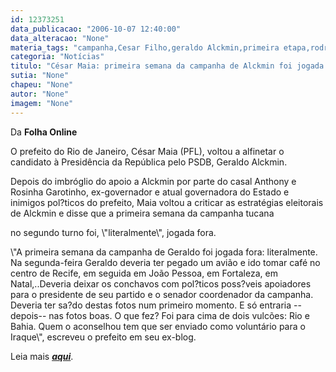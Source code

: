 ```yaml
---
id: 12373251
data_publicacao: "2006-10-07 12:40:00"
data_alteracao: "None"
materia_tags: "campanha,Cesar Filho,geraldo Alckmin,primeira etapa,rodrigo maia,Semana Santa"
categoria: "Notícias"
titulo: "César Maia: primeira semana da campanha de Alckmin foi jogada fora"
sutia: "None"
chapeu: "None"
autor: "None"
imagem: "None"
---
```

<p><P>Da <STRONG>Folha Online</STRONG></P></p>
<p><P>O prefeito do Rio de Janeiro, César Maia (PFL), voltou a alfinetar o candidato à Presidência da República pelo PSDB, Geraldo Alckmin.</P></p>
<p><P>Depois do imbróglio do apoio a Alckmin por parte do casal Anthony e Rosinha Garotinho, ex-governador e atual governadora do Estado e inimigos pol?ticos do prefeito, Maia voltou a criticar as estratégias eleitorais de Alckmin e disse que a primeira semana da campanha tucana</p>
<p> no segundo turno foi, \"literalmente\", jogada fora.</P></p>
<p><P>\"A primeira semana da campanha de Geraldo foi jogada fora: literalmente. Na segunda-feira Geraldo deveria ter pegado um avião e ido tomar café no centro de Recife, em seguida em João Pessoa, em Fortaleza, em Natal,..Deveria deixar os conchavos com pol?ticos poss?veis apoiadores para o presidente de seu partido e o senador coordenador da campanha. Deveria ter sa?do destas fotos num primeiro momento. E só entraria --depois-- nas fotos boas. O que fez? Foi para cima de dois vulcões: Rio e Bahia. Quem o aconselhou tem que ser enviado como voluntário para o Iraque\", escreveu o prefeito em seu ex-blog.</P></p>
<p><P>Leia mais <STRONG><EM><A href=\"https://www1.folha.uol.com.br/folha/brasil/ult96u84854.shtml\" target=_blank>aqui</A></EM></STRONG>.</P> </p>
